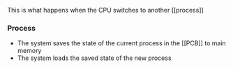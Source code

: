 This is what happens when the CPU switches to another [[process]]
### Process
- The system saves the state of the current process in the [[PCB]] to main memory
- The system loads the saved state of the new process